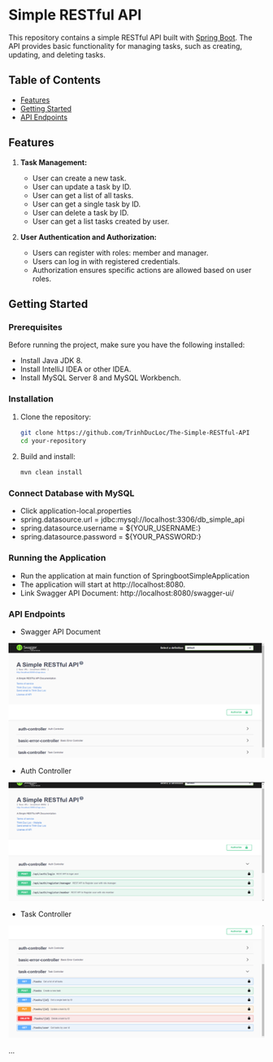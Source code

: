 ﻿---
author: Trinh Duc Loc
Title: The Simple RESTful API
---

# Simple RESTful API

This repository contains a simple RESTful API built with [Spring Boot](https://spring.io/projects/spring-boot). The API provides basic functionality for managing tasks, such as creating, updating, and deleting tasks.

## Table of Contents
- [Features](#features)
- [Getting Started](#getting-started)
- [API Endpoints](#api-endpoints)


## Features

1. **Task Management:**
    - User can create a new task.
    - User can update a task by ID.
    - User can get a list of all tasks.
    - User can get a single task by ID.
    - User can delete a task by ID.
    - User can get a list tasks created by user.

2. **User Authentication and Authorization:**
    - Users can register with roles: member and manager.
    - Users can log in with registered credentials.
    - Authorization ensures specific actions are allowed based on user roles.

## Getting Started

### Prerequisites

Before running the project, make sure you have the following installed:

- Install Java JDK 8.
- Install IntelliJ IDEA or other IDEA.
- Install MySQL Server 8 and MySQL Workbench.

### Installation

1. Clone the repository:

    ```bash
    git clone https://github.com/TrinhDucLoc/The-Simple-RESTful-API
    cd your-repository
    ```

2. Build and install:

    ```bash
    mvn clean install
    ```

### Connect Database with MySQL
- Click application-local.properties
- spring.datasource.url = jdbc:mysql://localhost:3306/db_simple_api
- spring.datasource.username = ${YOUR_USERNAME:}
- spring.datasource.password = ${YOUR_PASSWORD:}

### Running the Application

- Run the application at main function of SpringbootSimpleApplication
- The application will start at http://localhost:8080.
- Link Swagger API Document: http://localhost:8080/swagger-ui/


### API Endpoints
- Swagger API Document
  
![Swagger API Document](https://raw.githubusercontent.com/TrinhDucLoc/The-Simple-RESTful-API/main/image/SimpleAPI_001.png)

- Auth Controller

![Auth Controller](https://raw.githubusercontent.com/TrinhDucLoc/The-Simple-RESTful-API/main/image/SimpleAPI_002.png)

- Task Controller

![Task Controller](https://raw.githubusercontent.com/TrinhDucLoc/The-Simple-RESTful-API/main/image/SimpleAPI_003.png)

...
